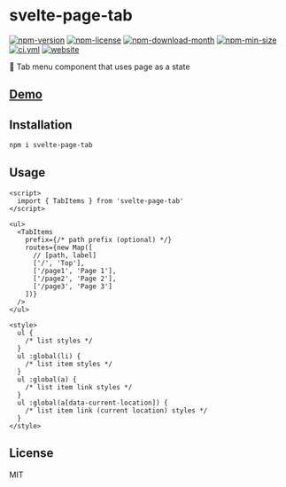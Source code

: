 <!----- BEGIN GHOST DOCS HEADER ----->

# svelte-page-tab

<!----- BEGIN GHOST DOCS BADGES -----><a href="https://npmjs.com/package/svelte-page-tab"><img src="https://img.shields.io/npm/v/svelte-page-tab" alt="npm-version" /></a> <a href="https://npmjs.com/package/svelte-page-tab"><img src="https://img.shields.io/npm/l/svelte-page-tab" alt="npm-license" /></a> <a href="https://npmjs.com/package/svelte-page-tab"><img src="https://img.shields.io/npm/dm/svelte-page-tab" alt="npm-download-month" /></a> <a href="https://npmjs.com/package/svelte-page-tab"><img src="https://img.shields.io/bundlephobia/min/svelte-page-tab" alt="npm-min-size" /></a> <a href="https://github.com/jill64/svelte-page-tab/actions/workflows/ci.yml"><img src="https://github.com/jill64/svelte-page-tab/actions/workflows/ci.yml/badge.svg" alt="ci.yml" /></a> <a href="https://svelte-page-tab.jill64.dev"><img src="https://img.shields.io/website?up_message=working&down_message=down&url=https%3A%2F%2Fsvelte-page-tab.jill64.dev" alt="website" /></a><!----- END GHOST DOCS BADGES ----->

🎹 Tab menu component that uses page as a state

## [Demo](https://svelte-page-tab.jill64.dev)

<!----- END GHOST DOCS HEADER ----->

## Installation

```bash
npm i svelte-page-tab
```

## Usage

```svelte
<script>
  import { TabItems } from 'svelte-page-tab'
</script>

<ul>
  <TabItems
    prefix={/* path prefix (optional) */}
    routes={new Map([
      // [path, label]
      ['/', 'Top'],
      ['/page1', 'Page 1'],
      ['/page2', 'Page 2'],
      ['/page3', 'Page 3']
    ])}
  />
</ul>

<style>
  ul {
    /* list styles */
  }
  ul :global(li) {
    /* list item styles */
  }
  ul :global(a) {
    /* list item link styles */
  }
  ul :global(a[data-current-location]) {
    /* list item link (current location) styles */
  }
</style>
```

<!----- BEGIN GHOST DOCS FOOTER ----->

## License

MIT

<!----- END GHOST DOCS FOOTER ----->
